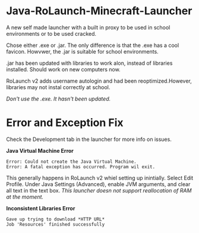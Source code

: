 # Java-RoLaunch-Minecraft-Launcher
A new self made launcher with a built in proxy to be used in school environments or to be used cracked.

Chose either .exe or .jar. The only difference is that the .exe has a cool favicon. Howvwer, the .jar is suitable for school environments.

.jar has been updated with libraries to work alon, instead of libraries installed. Should work on new computers now.

RoLaunch v2 adds username autologin and had been reoptimized.However, libraries may not instal correctly at school.

*Don't use the .exe. It hasn't been updated.*

# Error and Exception Fix
Check the Development tab in the launcher for more info on issues.

**Java Virtual Machine Error**
```
Error: Could not create the Java Virtual Machine.
Error: A fatal exception has occurred. Program wil exit.
```

This generally happens in RoLaunch v2 whiel setting up inintially. Select Edit Profile. Under Java Settings (Advanced), enable JVM arguments, and clear all text in the text box.
*This launcher doesn not support reallocation of RAM at the moment.*

**Inconsistent Libraries Error**
```
Gave up trying to download *HTTP URL*
Job 'Resources' finished successfully
```
